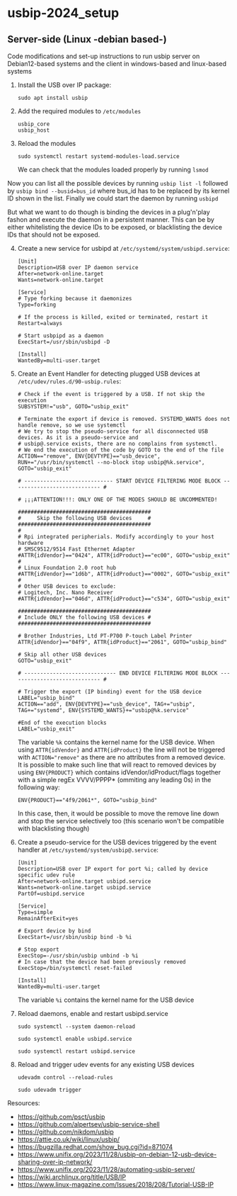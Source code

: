 # usbip-2024_setup
## Server-side (Linux -debian based-)
Code modifications and set-up instructions to run usbip server on Debian12-based systems and the client in windows-based and linux-based systems

1. Install the USB over IP package:

    ```console
    sudo apt install usbip
    ```
2. Add the required modules to `/etc/modules`
    ```console
    usbip_core
    usbip_host
    ```
3. Reload the modules
    ```console
    sudo systemctl restart systemd-modules-load.service
    ```
    We can check that the modules loaded properly by running `lsmod`

Now you can list all the possible devices by running `usbip list -l` followed by `usbip bind --busid=bus_id` where bus_id has to be replaced by its kernel ID shown in the list. Finally we could start the daemon by running `usbipd`

But what we want to do though is binding the devices in a plug'n'play fashon and execute the daemon in a persistent manner. This can be by either whitelisting the device IDs to be exposed, or blacklisting the device IDs that should not be exposed.

4. Create a new service for usbipd at `/etc/systemd/system/usbipd.service`:
    ```SYSTEMD
    [Unit]
    Description=USB over IP daemon service
    After=network-online.target
    Wants=network-online.target

    [Service]
    # Type forking because it daemonizes
    Type=forking

    # If the process is killed, exited or terminated, restart it
    Restart=always

    # Start usbpipd as a daemon
    ExecStart=/usr/sbin/usbipd -D

    [Install]
    WantedBy=multi-user.target
    ```

5. Create an Event Handler for detecting plugged USB devices at `/etc/udev/rules.d/90-usbip.rules`:
    ```
    # Check if the event is triggered by a USB. If not skip the execution
    SUBSYSTEM!="usb", GOTO="usbip_exit"

    # Terminate the export if device is removed. SYSTEMD_WANTS does not handle remove, so we use systemctl
    # We try to stop the pseudo-service for all disconnected USB devices. As it is a pseudo-service and
    # usbip@.service exists, there are no complains from systemctl.
    # We end the execution of the code by GOTO to the end of the file
    ACTION=="remove", ENV{DEVTYPE}=="usb_device", RUN+="/usr/bin/systemctl --no-block stop usbip@%k.service", GOTO="usbip_exit"

    # ---------------------------- START DEVICE FILTERING MODE BLOCK ---------------------------- #

    # ¡¡¡ATTENTION!!!: ONLY ONE OF THE MODES SHOULD BE UNCOMMENTED!

    ##########################################
    #     Skip the following USB devices     #
    ##########################################
    #
    # Rpi integrated peripherials. Modify accordingly to your host hardware
    # SMSC9512/9514 Fast Ethernet Adapter
    #ATTR{idVendor}=="0424", ATTR{idProduct}=="ec00", GOTO="usbip_exit"
    #
    # Linux Foundation 2.0 root hub
    #ATTR{idVendor}=="1d6b", ATTR{idProduct}=="0002", GOTO="usbip_exit"
    #
    # Other USB devices to exclude:
    # Logitech, Inc. Nano Receiver
    #ATTR{idVendor}=="046d", ATTR{idProduct}=="c534", GOTO="usbip_exit"

    ##########################################
    # Include ONLY the following USB devices #
    ##########################################

    # Brother Industries, Ltd PT-P700 P-touch Label Printer
    ATTR{idVendor}=="04f9", ATTR{idProduct}=="2061", GOTO="usbip_bind"

    # Skip all other USB devices
    GOTO="usbip_exit"

    # ----------------------------- END DEVICE FILTERING MODE BLOCK ----------------------------- #

    # Trigger the export (IP binding) event for the USB device
    LABEL="usbip_bind"
    ACTION=="add", ENV{DEVTYPE}=="usb_device", TAG+="usbip", TAG+="systemd", ENV{SYSTEMD_WANTS}+="usbip@%k.service"

    #End of the execution blocks
    LABEL="usbip_exit"
    ```
    The variable `%k` contains the kernel name for the USB device.
    When using `ATTR{idVendor}` and `ATTR{idProduct}` the line will not be triggered with `ACTION="remove"` as there are no attributes from a removed device.
    It is possible to make such line that will react to removed devices by using `ENV{PRODUCT}` which contains idVendor/idProduct/flags together with a simple regEx VVVV/PPPP* (ommiting any leading 0s) in the following way:
    ```
    ENV{PRODUCT}=="4f9/2061*", GOTO="usbip_bind"
    ```
    In this case, then, it would be possible to move the remove line down and stop the service selectively too (this scenario won't be compatible with blacklisting though)

6. Create a pseudo-service for the USB devices triggered by the event handler at `/etc/systemd/system/usbip@.service`:
    ```
    [Unit]
    Description=USB over IP export for port %i; called by device specific udev rule
    After=network-online.target usbipd.service
    Wants=network-online.target usbipd.service
    PartOf=usbipd.service

    [Service]
    Type=simple
    RemainAfterExit=yes

    # Export device by bind 
    ExecStart=/usr/sbin/usbip bind -b %i

    # Stop export
    ExecStop=-/usr/sbin/usbip unbind -b %i
    # In case that the device had been previously removed
    ExecStop=/bin/systemctl reset-failed

    [Install]
    WantedBy=multi-user.target
    ```
    The variable `%i` contains the kernel name for the USB device

7. Reload daemons, enable and restart usbipd.service

    ```console
    sudo systemctl --system daemon-reload

    sudo systemctl enable usbipd.service

    sudo systemctl restart usbipd.service
    ```

8. Reload and trigger udev events for any existing USB devices
    ```console
    udevadm control --reload-rules
    
    sudo udevadm trigger
    ```

Resources:
 - https://github.com/psct/usbip
 - https://github.com/alpertsev/usbip-service-shell
 - https://github.com/nikdom/usbip
 - https://attie.co.uk/wiki/linux/usbip/
 - https://bugzilla.redhat.com/show_bug.cgi?id=871074
 - https://www.unifix.org/2023/11/28/usbip-on-debian-12-usb-device-sharing-over-ip-network/
 - https://www.unifix.org/2023/11/28/automating-usbip-server/
 - https://wiki.archlinux.org/title/USB/IP
 - https://www.linux-magazine.com/Issues/2018/208/Tutorial-USB-IP
